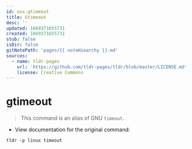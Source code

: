 ```yaml
---
id: osx.gtimeout
title: Gtimeout
desc: ''
updated: 1669371655731
created: 1669371655731
stub: false
isDir: false
gitNotePath: 'pages/{{ noteHiearchy }}.md'
sources:
  - name: tldr-pages
    url: 'https://github.com/tldr-pages/tldr/blob/master/LICENSE.md'
    license: Creative Commons
---
```

# gtimeout

> This command is an alias of GNU `timeout`.

- View documentation for the original command:

`tldr -p linux timeout`

